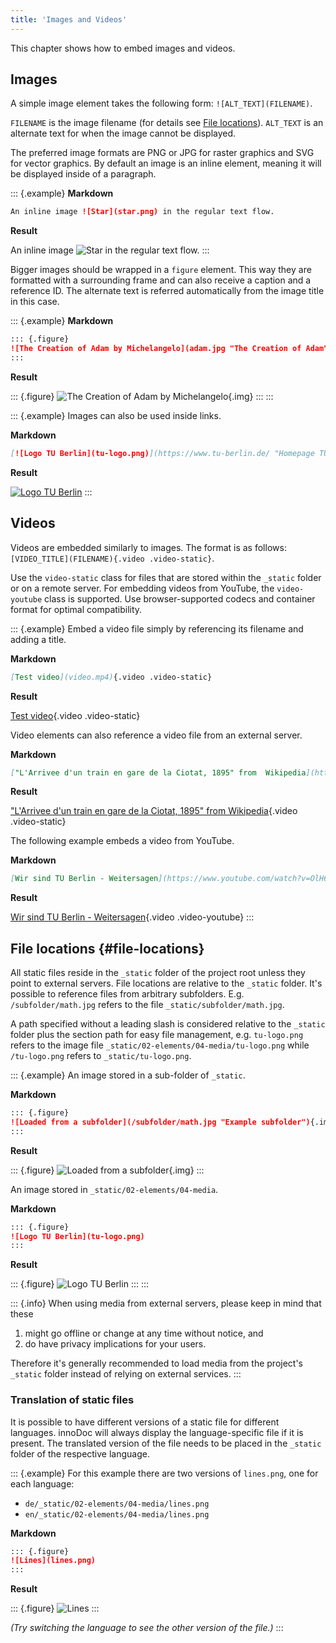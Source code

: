 ```yaml
---
title: 'Images and Videos'
---
```


This chapter shows how to embed images and videos.

## Images

A simple image element takes the following form: `![ALT_TEXT](FILENAME)`.

`FILENAME` is the image filename (for details see [File
locations](#file-locations)). `ALT_TEXT` is an alternate text for when the image
cannot be displayed.

The preferred image formats are PNG or JPG for raster graphics and SVG for
vector graphics. By default an image is an inline element, meaning it will be
displayed inside of a paragraph.

::: {.example}
**Markdown**

```markdown
An inline image ![Star](star.png) in the regular text flow.
```

**Result**

An inline image ![Star](star.png) in the regular text flow.
:::

Bigger images should be wrapped in a `figure` element. This way they are
formatted with a surrounding frame and can also receive a caption and a
reference ID. The alternate text is referred automatically from the image title
in this case.

::: {.example}
**Markdown**

```markdown
::: {.figure}
![The Creation of Adam by Michelangelo](adam.jpg "The Creation of Adam"){.img}
:::
```

**Result**

::: {.figure}
![The Creation of Adam by Michelangelo](adam.jpg "The Creation of Adam"){.img}
:::
:::

::: {.example}
Images can also be used inside links.

**Markdown**

```markdown
[![Logo TU Berlin](tu-logo.png)](https://www.tu-berlin.de/ "Homepage TU Berlin")
```

**Result**

[![Logo TU Berlin](tu-logo.png)](https://www.tu-berlin.de/ "Homepage TU Berlin")
:::

## Videos

Videos are embedded similarly to images. The format is as follows:
`[VIDEO_TITLE](FILENAME){.video .video-static}`.

Use the `video-static` class for files that are stored within the `_static`
folder or on a remote server. For embedding videos from YouTube, the
`video-youtube` class is supported. Use browser-supported codecs and container
format for optimal compatibility.

::: {.example}
Embed a video file simply by referencing its filename and adding a title.

**Markdown**

```markdown
[Test video](video.mp4){.video .video-static}
```

**Result**

[Test video](video.mp4){.video .video-static}

Video elements can also reference a video file from an external server.

**Markdown**

```markdown
["L'Arrivee d'un train en gare de la Ciotat, 1895" from  Wikipedia](https://upload.wikimedia.org/wikipedia/en/c/c3/L%27Arrivee_d%27un_train_en_gare_de_la_Ciotat%2C_1895.ogv){.video .video-static}
```

**Result**

["L'Arrivee d'un train en gare de la Ciotat, 1895" from  Wikipedia](https://upload.wikimedia.org/wikipedia/en/c/c3/L%27Arrivee_d%27un_train_en_gare_de_la_Ciotat%2C_1895.ogv){.video .video-static}

The following example embeds a video from YouTube.

**Markdown**

```markdown
[Wir sind TU Berlin - Weitersagen](https://www.youtube.com/watch?v=OlH6bqv5Z-c){.video .video-youtube}
```

**Result**

[Wir sind TU Berlin - Weitersagen](https://www.youtube.com/watch?v=OlH6bqv5Z-c){.video .video-youtube}
:::

## File locations {#file-locations}

All static files reside in the `_static` folder of the project root unless they
point to external servers. File locations are relative to the `_static` folder.
It's possible to reference files from arbitrary subfolders. E.g.
`/subfolder/math.jpg` refers to the file `_static/subfolder/math.jpg`.

A path specified without a leading slash is considered relative to the `_static`
folder plus the section path for easy file management, e.g. `tu-logo.png` refers
to the image file `_static/02-elements/04-media/tu-logo.png` while
`/tu-logo.png` refers to `_static/tu-logo.png`.

::: {.example}
An image stored in a sub-folder of `_static`.

**Markdown**

```markdown
::: {.figure}
![Loaded from a subfolder](/subfolder/math.jpg "Example subfolder"){.img}
:::
```

**Result**

::: {.figure}
![Loaded from a subfolder](/subfolder/math.jpg "Example subfolder"){.img}
:::

An image stored in `_static/02-elements/04-media`.

**Markdown**

```markdown
::: {.figure}
![Logo TU Berlin](tu-logo.png)
:::
```

**Result**

::: {.figure}
![Logo TU Berlin](tu-logo.png)
:::
:::

::: {.info}
When using media from external servers, please keep in mind that these

1. might go offline or change at any time without notice, and
2. do have privacy implications for your users.

Therefore it's generally recommended to load media from the project's `_static`
folder instead of relying on external services.
:::

### Translation of static files

It is possible to have different versions of a static file for different
languages. innoDoc will always display the language-specific file if it is
present. The translated version of the file needs to be placed in the `_static`
folder of the respective language.

::: {.example}
For this example there are two versions of `lines.png`, one for each language:

- `de/_static/02-elements/04-media/lines.png`
- `en/_static/02-elements/04-media/lines.png`

**Markdown**

```markdown
::: {.figure}
![Lines](lines.png)
:::
```

**Result**

::: {.figure}
![Lines](lines.png)
:::

*(Try switching the language to see the other version of the file.)*
:::

